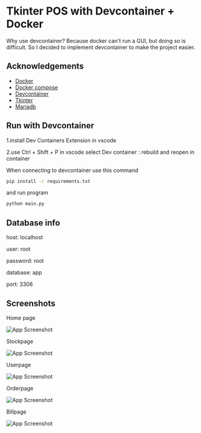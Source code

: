 
# Tkinter POS with Devcontainer + Docker 
Why use devcontainer? Because docker can't run a GUI, but doing so is difficult. So I decided to implement devcontainer to make the project easier.




## Acknowledgements
 - [Docker](https://docs.docker.com/)
 - [Docker compose](https://docs.docker.com/compose/)
 - [Devcontainer](https://code.visualstudio.com/docs/devcontainers/containers)
 - [Tkinter](https://docs.python.org/3.8/library/tkinter.html)
 - [Mariadb](https://mariadb.com/kb/en/mariadb-1040-release-notes/)

 
 






## Run with Devcontainer

1.install Dev Containers Extension in vscode

2.use Ctrl + Shift + P in vscode  select 
Dev container : rebuild and reopen in container 

When connecting to devcontainer use this command

```bash
pip install -r requirements.txt
```
and run program

```bash
python main.py
``` 


## Database info

host: localhost

user: root  

password: root

database: app

port: 3306




## Screenshots

Home page

![App Screenshot](https://via.placeholder.com/468x300?text=App+Screenshot+Here)

Stockpage

![App Screenshot](https://via.placeholder.com/468x300?text=App+Screenshot+Here)

Userpage

![App Screenshot](https://via.placeholder.com/468x300?text=App+Screenshot+Here)

Orderpage

![App Screenshot](https://via.placeholder.com/468x300?text=App+Screenshot+Here)

Billpage

![App Screenshot](https://via.placeholder.com/468x300?text=App+Screenshot+Here)
